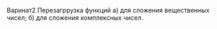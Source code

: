 Варинат2 Перезагррузка функций
а) для сложения вещественных чисел;
б) для сложения комплексных чисел.
